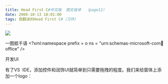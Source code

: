 ```yaml
---
title: Head First C#中文版  图文皆译  （page12）
date: 2008-10-13 18:01:00
tags: 我翻译的Head First C#（习作）
---
```

![](https://p-blog.csdn.net/images/p_blog_csdn_net/cuipengfei1/EntryImages/20081013/%E6%88%AA%E5%9B%BE02.jpg) 

一图抵千语  <?xml:namespace prefix = o ns = "urn:schemas-microsoft-com:office:office" />

开发UI

有了VS  IDE，添加控件和润饰UI就简单到只需要拖拽的程度。我们来给窗体上添加一个logo：



